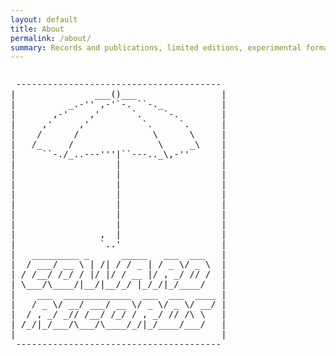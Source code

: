 ```yaml
---
layout: default
title: About
permalink: /about/
summary: Records and publications, limited editions, experimental formats and much more.
---
```



<div class="large-6 medium-12 small-12 large-centered columns page">

	
<pre>
 ---------------------------------------
|               ___()___                | 
|          _.-'' ,-'`-. ``-._           | 
|       ,-'    ,'      `.    `-.        | 
|     ,'     ,'          `.     `.      |
|    /      /              \      \     |
|   /_     /                \     _\    |
|     ``-./_..---'''|``---.._\,-''      |
|                   |                   |
|                   |                   |
|                   |                   |
|                   |                   |
|                   |                   |
|                   |                   |
|                   |                   |
|                ,  |                   |
|                `..'                   |
|   _________ _      _____   ___  ___   |
|  / ___/ __ \ | /| / / _ | / _ \/ _ \  |
| / /__/ /_/ / |/ |/ / __ |/ , _/ // /  | 
| \___/\____/|__/|__/_/ |_/_/|_/____/   |
|    ___  _____________  ___  ___  ____ |
|   / _ \/ __/ ___/ __ \/ _ \/ _ \/ __/ |
|  / , _/ _// /__/ /_/ / , _/ // /\ \   |
| /_/|_/___/\___/\____/_/|_/____/___/   |
|                                       |
 ---------------------------------------
            </pre> 
</div>
		


